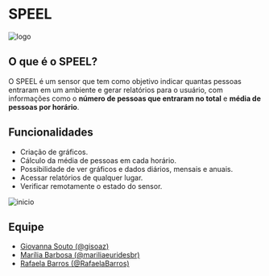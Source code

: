 # SPEEL
![logo](https://i.imgur.com/D5BgDK5.png)
## O que é o SPEEL?
O SPEEL é um sensor que tem como objetivo indicar quantas pessoas entraram em um ambiente e gerar relatórios para o usuário, com informações como o **número de pessoas que entraram no total** e **média de pessoas por horário**.
## Funcionalidades
- Criação de gráficos.
- Cálculo da média de pessoas em cada horário.
- Possibilidade de ver gráficos e dados diários, mensais e anuais.
- Acessar relatórios de qualquer lugar.
- Verificar remotamente o estado do sensor.

![inicio](https://i.imgur.com/WEkwn7o.png)

## Equipe

- [Giovanna Souto (@gisoaz)](https://github.com/gisoaz)
- [Marília Barbosa (@mariliaeuridesbr)](https://github.com/mariliaeuridesbr)
- [Rafaela Barros (@RafaelaBarros)](https://github.com/RafaelaBarros)
